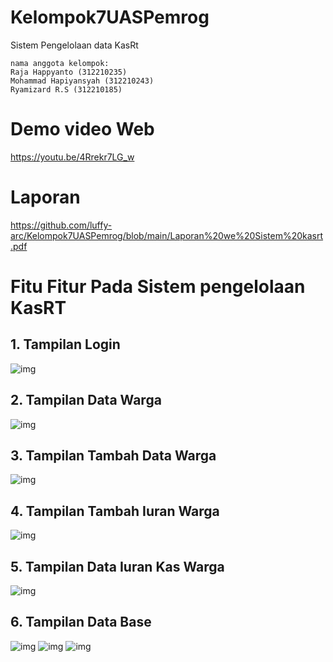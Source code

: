 # Kelompok7UASPemrog

Sistem Pengelolaan data KasRt

```
nama anggota kelompok:
Raja Happyanto (312210235)
Mohammad Hapiyansyah (312210243)
Ryamizard R.S (312210185)
```

# Demo video Web
https://youtu.be/4Rrekr7LG_w

# Laporan
https://github.com/luffy-arc/Kelompok7UASPemrog/blob/main/Laporan%20we%20Sistem%20kasrt.pdf

# Fitu Fitur Pada Sistem pengelolaan KasRT

## 1. Tampilan Login

![img](https://github.com/luffy-arc/Kelompok7UASPemrog/blob/main/1.png)

## 2. Tampilan Data Warga

![img](https://github.com/luffy-arc/Kelompok7UASPemrog/blob/main/2.png)

## 3. Tampilan Tambah Data Warga

![img](https://github.com/luffy-arc/Kelompok7UASPemrog/blob/main/3.png)

## 4. Tampilan Tambah Iuran Warga

![img](https://github.com/luffy-arc/Kelompok7UASPemrog/blob/main/4.png)

## 5. Tampilan Data Iuran Kas Warga

![img](https://github.com/luffy-arc/Kelompok7UASPemrog/blob/main/5.png)

## 6. Tampilan Data Base
![img](https://github.com/luffy-arc/Kelompok7UASPemrog/blob/main/Screenshot%20(127).png)
![img](https://github.com/luffy-arc/Kelompok7UASPemrog/blob/main/Screenshot%20(128).png)
![img](https://github.com/luffy-arc/Kelompok7UASPemrog/blob/main/Screenshot%20(129).png)
